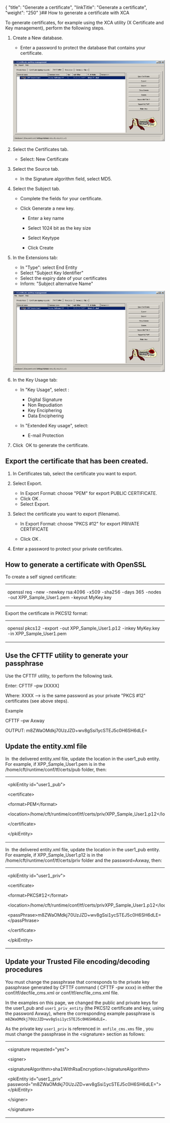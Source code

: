 {
    "title": "Generate a certificate",
    "linkTitle": "Generate a certificate",
    "weight": "250"
}## How to generate a certificate with XCA



To generate certificates, for example using the XCA utility (X Certificate and Key management), perform the following steps.



1.  Create a New database.



    -   Enter a password to protect the database that contains your certificate.



    ![Certificate and key management screen shot](cert_tab.png)



2.  Select the Certificates tab.

    -   Select: New Certificate



3.  Select the Source tab.

    -   In the Signature algorithm field, select MD5.



4.  Select the Subject tab.

    -   Complete the fields for your certificate.



    <!-- -->



    -   Click Generate a new key.

        -   Enter a key name

        -   Select 1024 bit as the key size

        -   Select Keytype

        -   Click Create



5.  In the Extensions tab:



    -   In "Type": select End Entity



    <!-- -->



    -   Select "Subject Key Identifier"



    <!-- -->



    -   Select the expiry date of your certificates



    <!-- -->



    -   Inform: "Subject alternative Name"



    ![Create certificate screen with selected Extension tab](cert_tab.png)



6.  In the Key Usage tab:

    -   In "Key Usage", select :

        -   Digital Signature



        <!-- -->



        -   Non Repudiation



        <!-- -->



        -   Key Enciphering



        <!-- -->



        -   Data Enciphering



    <!-- -->



    -   In "Extended Key usage", select:

        -   E-mail Protection



7.  Click  OK to generate the certificate.



## Export the certificate that has been created.



1.  In Certificates tab, select the certificate you want to export.

2.  Select Export.

    -   In Export Format: choose "PEM" for export PUBLIC CERTIFICATE.



    <!-- -->



    -   Click OK .



    <!-- -->



    -   Select Export.

3.  Select the certificate you want to export (filename).

    -   In Export Format: choose "PKCS #12" for export PRIVATE CERTIFICATE

    -   Click OK .

4.  Enter a password to protect your private certificates.



## How to generate a certificate with OpenSSL



To create a self signed certificate:



<table data-cellspacing="0">

<tbody>

<tr class="odd">

<td><p>openssl req -new -newkey rsa:4096 -x509 -sha256 -days 365 -nodes -out XPP_Sample_User1.pem -keyout MyKey.key</p></td>

</tr>

</tbody>

</table>



Export the certificate in PKCS12 format:



<table data-cellspacing="0">

<tbody>

<tr class="odd">

<td><p>openssl pkcs12 -export -out XPP_Sample_User1.p12 -inkey MyKey.key -in XPP_Sample_User1.pem</p></td>

</tr>

</tbody>

</table>



## Use the CFTTF utility to generate your passphrase



Use the CFTTF utility, to perform the following task.



Enter: CFTTF –pw \[XXXX\]



Where: XXXX --> is the same password as your private "PKCS #12" certificates (see above steps).



Example



CFTTF –pw Axway



OUTPUT: m8ZWaOMdkj70UzJZD+wv8gSsi1ycSTEJ5c0H6SH6dLE=



## Update the entity.xml file



In  the delivered entity.xml file, update the location in the user1\_pub entity. For example, if XPP\_Sample\_User1.pem is in the /home/cft/runtime/conf/tf/certs/pub folder, then:



<table data-cellspacing="0">

<tbody>

<tr class="odd">

<td><p>&lt;pkiEntity id="user1_pub"&gt;</p>

<p>&lt;certificate&gt;</p>

<p>&lt;format&gt;PEM&lt;/format&gt;</p>

<p>&lt;location&gt;/home/cft/runtime/conf/tf/certs/priv/XPP_Sample_User1.p12&lt;/location&gt;</p>

<p>&lt;/certificate&gt;</p>

<p>&lt;/pkiEntity&gt;</p></td>

</tr>

</tbody>

</table>



In  the delivered entity.xml file, update the location in the user1\_pub entity. For example, if XPP\_Sample\_User1.p12 is in the /home/cft/runtime/conf/tf/certs/priv folder and the password=Axway, then:



<table data-cellspacing="0">

<tbody>

<tr class="odd">

<td><p>&lt;pkiEntity id="user1_priv"&gt;</p>

<p>&lt;certificate&gt;</p>

<p>&lt;format&gt;PKCS#12&lt;/format&gt;</p>

<p>&lt;location&gt;/home/cft/runtime/conf/tf/certs/privXPP_Sample_User1.p12&lt;/location&gt;</p>

<p>&lt;passPhrase&gt;m8ZWaOMdkj70UzJZD+wv8gSsi1ycSTEJ5c0H6SH6dLE=&lt;/passPhrase&gt;</p>

<p>&lt;/certificate&gt;</p>

<p>&lt;/pkiEntity&gt;</p></td>

</tr>

</tbody>

</table>



## Update your Trusted File encoding/decoding procedures



You must change the passphrase that corresponds to the private key passphrase generated by CFTTF command ( CFTTF -pw xxxx) in either the conf/tf/decfile\_cms.xml or conf/tf/encfile\_cms.xml file.



In the examples on this page, we changed the public and private keys for the user1\_pub and `user1_priv_entity` (the PKCS12 certificate and key, using the password Axway), where the corresponding example passphrase is `m8ZWaOMdkj70UzJZD+wv8gSsi1ycSTEJ5c0H6SH6dLE=.`



As the private key `user1_priv` is referenced in` enfile_cms.xms` file , you must change the passphrase in the &lt;signature> section as follows:



<table data-cellspacing="0">

<tbody>

<tr class="odd">

<td><p>&lt;signature requested="yes"&gt;</p>

<p>&lt;signer&gt;</p>

<p>&lt;signatureAlgorithm&gt;sha1WithRsaEncryption&lt;/signatureAlgorithm&gt;</p>

<p>&lt;pkiEntity id="user1_priv" password="m8ZWaOMdkj70UzJZD+wv8gSsi1ycSTEJ5c0H6SH6dLE="&gt;&lt;/pkiEntity&gt;</p>

<p>&lt;/signer&gt;</p>

<p>&lt;/signature&gt;</p></td>

</tr>

</tbody>

</table>

